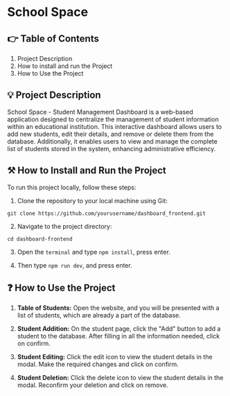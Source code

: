 # School Space

## 👉 Table of Contents
1. Project Description
2. How to install and run the Project
3. How to Use the Project

## 💡 Project Description

School Space - Student Management Dashboard is a web-based application designed to centralize the management of student information within an educational institution. This interactive dashboard allows users to add new students, edit their details, and remove or delete them from the database. Additionally, it enables users to view and manage the complete list of students stored in the system, enhancing administrative efficiency.

## ⚒️ How to Install and Run the Project

To run this project locally, follow these steps:

1. Clone the repository to your local machine using Git:

```
git clone https://github.com/yourusername/dashboard_frontend.git
```

2. Navigate to the project directory:

```
cd dashboard-frontend
```

3. Open the `terminal` and type `npm install`, press enter.
    
4. Then type `npm run dev`, and press enter. 


## ❓ How to Use the Project

1. **Table of Students:** Open the website, and you will be presented with a list of students, which are already a part of the database.

2. **Student Addition:** On the student page, click the "Add" button to add a student to the database. After filling in all the information needed, click on confirm.

3. **Student Editing:** Click the edit icon to view the student details in the modal. Make the required changes and click on confirm.

4. **Student Deletion:** Click the delete icon to view the student details in the modal. Reconfirm your deletion and click on remove.

